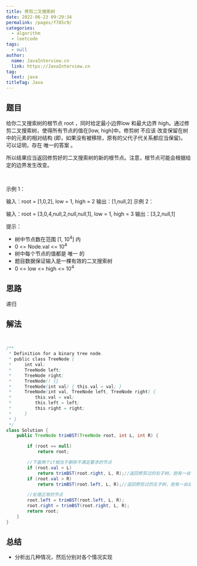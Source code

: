 ```yaml
---
title: 修剪二叉搜索树
date: 2022-06-23 09:29:34
permalink: /pages/f785c9/
categories: 
  - algorithm
  - leetcode
tags: 
  - null
author: 
  name: JavaInterview.cn
  link: https://JavaInterview.cn
tag: 
  text: java
titleTag: Java
---
```



## 题目

给你二叉搜索树的根节点 root ，同时给定最小边界low 和最大边界 high。通过修剪二叉搜索树，使得所有节点的值在[low, high]中。修剪树 不应该 改变保留在树中的元素的相对结构 (即，如果没有被移除，原有的父代子代关系都应当保留)。 可以证明，存在 唯一的答案 。

所以结果应当返回修剪好的二叉搜索树的新的根节点。注意，根节点可能会根据给定的边界发生改变。

 

示例 1：


输入：root = [1,0,2], low = 1, high = 2
输出：[1,null,2]
示例 2：


输入：root = [3,0,4,null,2,null,null,1], low = 1, high = 3
输出：[3,2,null,1]
 

提示：

- 树中节点数在范围 [1, 10<sup>4</sup>] 内
- 0 <= Node.val <= 10<sup>4</sup>
- 树中每个节点的值都是 唯一 的
- 题目数据保证输入是一棵有效的二叉搜索树
- 0 <= low <= high <= 10<sup>4</sup>



## 思路

递归


## 解法
```java


/**
 * Definition for a binary tree node.
 * public class TreeNode {
 *     int val;
 *     TreeNode left;
 *     TreeNode right;
 *     TreeNode() {}
 *     TreeNode(int val) { this.val = val; }
 *     TreeNode(int val, TreeNode left, TreeNode right) {
 *         this.val = val;
 *         this.left = left;
 *         this.right = right;
 *     }
 * }
 */
class Solution {
    public TreeNode trimBST(TreeNode root, int L, int R) {

        if (root == null)
            return root;

        //下面两个if相当于删除不满足要求的节点
        if (root.val < L)
            return trimBST(root.right, L, R);//返回修剪过的右子树。抱有一丝丝期望，希望右子树能够满足要求，因为右子树的值大于当前根节点的值
        if (root.val > R)
            return trimBST(root.left, L, R);//返回修剪过的左子树，抱有一丝丝期望，希望左子树能够满足要求，因为左子树的值小于当前根节点的值

        //处理正常的节点
        root.left = trimBST(root.left, L, R);
        root.right = trimBST(root.right, L, R);
        return root;
    }
}
```

## 总结

- 分析出几种情况，然后分别对各个情况实现 
